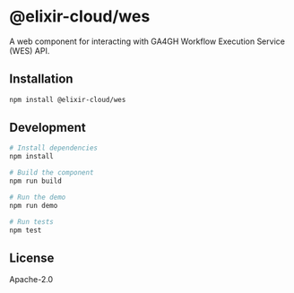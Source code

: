 # @elixir-cloud/wes

A web component for interacting with GA4GH Workflow Execution Service (WES) API.

## Installation

```bash
npm install @elixir-cloud/wes
```

## Development

```bash
# Install dependencies
npm install

# Build the component
npm run build

# Run the demo
npm run demo

# Run tests
npm test
```

## License

Apache-2.0
